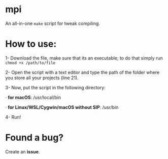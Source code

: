 # mpi
An all-in-one ``make`` script for tweak compiling. 


# How to use: 
1- Download the file, make sure that its an executable; to do that simply run ``chmod +x /path/to/file``

2- Open the script with a text editor and type the path of the folder where you store all your projects (line 21). 

3- Now, put the script in the following directory:

· **for macOS**: /usr/local/bin

· **for Linux/WSL/Cygwin/macOS without SIP**: /usr/bin

4- Run!

# Found a bug?
Create an **issue**.
